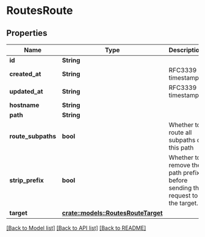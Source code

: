 # RoutesRoute

## Properties

Name | Type | Description | Notes
------------ | ------------- | ------------- | -------------
**id** | **String** |  | 
**created_at** | **String** | RFC3339 timestamp | 
**updated_at** | **String** | RFC3339 timestamp | 
**hostname** | **String** |  | 
**path** | **String** |  | 
**route_subpaths** | **bool** | Whether to route all subpaths of this path | 
**strip_prefix** | **bool** | Whether to remove the path prefix before sending the request to the target. | 
**target** | [**crate::models::RoutesRouteTarget**](RoutesRouteTarget.md) |  | 

[[Back to Model list]](../README.md#documentation-for-models) [[Back to API list]](../README.md#documentation-for-api-endpoints) [[Back to README]](../README.md)


